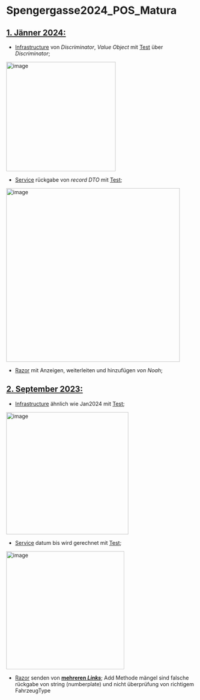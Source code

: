 # Spengergasse2024_POS_Matura
## [1. Jänner 2024:](https://github.com/EmreAlkan04/Spengergasse2024_POS_Matura/blob/main/Angabe_Kolleg_Jan2024/Angabe.pdf)
* [Infrastructure](https://github.com/EmreAlkan04/Spengergasse2024_POS_Matura/blob/main/Angabe_Kolleg_Jan2024/SPG_Fachtheorie_Angabe/src/SPG_Fachtheorie.Aufgabe1/Infrastructure/AppointmentContext.cs) von *Discriminator*, *Value Object* mit [Test](https://github.com/EmreAlkan04/Spengergasse2024_POS_Matura/blob/main/Angabe_Kolleg_Jan2024/SPG_Fachtheorie_Angabe/src/SPG_Fachtheorie.Aufgabe2/Services/EventService.cs) über *Discriminator*;
  
<img width="291" alt="image" src="https://github.com/user-attachments/assets/9416d4bf-b584-4a55-aef3-82067a2460fd">

* [Service](https://github.com/EmreAlkan04/Spengergasse2024_POS_Matura/blob/main/Angabe_Kolleg_Jan2024/SPG_Fachtheorie_Angabe/src/SPG_Fachtheorie.Aufgabe2/Services/EventService.cs) rückgabe von *record DTO* mit [Test](https://github.com/EmreAlkan04/Spengergasse2024_POS_Matura/blob/main/Angabe_Kolleg_Jan2024/SPG_Fachtheorie_Angabe/test/SPG_Fachtheorie.Aufgabe2.Test/EventServiceTests.cs);

<img width="462" alt="image" src="https://github.com/user-attachments/assets/730b182d-37f7-44ea-950c-cf322335bd0c">

* [Razor](https://github.com/EmreAlkan04/Spengergasse2024_POS_Matura/tree/main/Angabe_Kolleg_Jan2024/SPG_Fachtheorie_Angabe/src/SPG_Fachtheorie.Aufgabe3.RazorPages/Pages) mit Anzeigen, weiterleiten und hinzufügen _von Noah_;










## [2. September 2023:](https://github.com/EmreAlkan04/Spengergasse2024_POS_Matura/blob/main/Angabe_Kolleg_Sept2023/Angabe.pdf)

* [Infrastructure](https://github.com/EmreAlkan04/Spengergasse2024_POS_Matura/blob/main/Angabe_Kolleg_Sept2023/SPG_Fachtheorie/SPG_Fachtheorie/src/SPG_Fachtheorie.Aufgabe1/Infrastructure/AppointmentContext.cs) ähnlich wie Jan2024 mit [Test](https://github.com/EmreAlkan04/Spengergasse2024_POS_Matura/blob/main/Angabe_Kolleg_Sept2023/SPG_Fachtheorie/SPG_Fachtheorie/test/SPG_Fachtheorie.Aufgabe1.Test/Aufgabe1Test.cs);

<img width="325" alt="image" src="https://github.com/user-attachments/assets/b261932f-fe77-4c72-aef5-4c65970802cf">

* [Service](https://github.com/EmreAlkan04/Spengergasse2024_POS_Matura/blob/main/Angabe_Kolleg_Sept2023/SPG_Fachtheorie/SPG_Fachtheorie/src/SPG_Fachtheorie.Aufgabe2/Services/StickerService.cs) datum bis wird gerechnet mit [Test](https://github.com/EmreAlkan04/Spengergasse2024_POS_Matura/blob/main/Angabe_Kolleg_Sept2023/SPG_Fachtheorie/SPG_Fachtheorie/test/SPG_Fachtheorie.Aufgabe2.Test/StickerServiceTests.cs);

<img width="314" alt="image" src="https://github.com/user-attachments/assets/45434328-e8bf-456f-b33d-046604574d6e">

* [Razor](https://github.com/EmreAlkan04/Spengergasse2024_POS_Matura/tree/main/Angabe_Kolleg_Sept2023/SPG_Fachtheorie/SPG_Fachtheorie/src/SPG_Fachtheorie.Aufgabe3.RazorPages/Pages) senden von [**mehreren _Links_**](https://github.com/EmreAlkan04/Spengergasse2024_POS_Matura/blob/main/Angabe_Kolleg_Sept2023/SPG_Fachtheorie/SPG_Fachtheorie/src/SPG_Fachtheorie.Aufgabe3.RazorPages/Pages/Customers/Index.cshtml); Add Methode mängel sind falsche rückgabe von string (numberplate) und nicht überprüfung von richtigem FahrzeugType  
